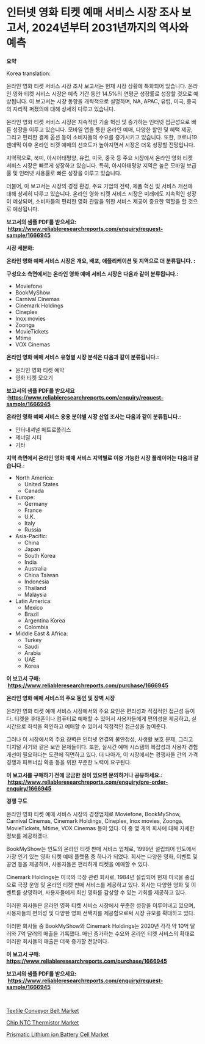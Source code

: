 <p><h1>인터넷 영화 티켓 예매 서비스 시장 조사 보고서, 2024년부터 2031년까지의 역사와 예측</h1></p><p><strong>요약</strong></p>
<p><p>Korea translation:</p><p>온라인 영화 티켓 서비스 시장 조사 보고서는 현재 시장 상황에 특화되어 있습니다. 온라인 영화 티켓 서비스 시장은 예측 기간 동안 14.5%의 연평균 성장률로 성장할 것으로 예상됩니다. 이 보고서는 시장 동향을 개략적으로 설명하며, NA, APAC, 유럽, 미국, 중국의 지리적 퍼졌의에 대해 상세히 다루고 있습니다.</p><p>온라인 영화 티켓 서비스 시장은 지속적인 기술 혁신 및 증가하는 인터넷 접근성으로 빠른 성장을 이루고 있습니다. 모바일 앱을 통한 온라인 예매, 다양한 할인 및 혜택 제공, 그리고 편리한 결제 옵션 등이 소비자들의 수요를 증가시키고 있습니다. 또한, 코로나19 팬데믹 이후 온라인 티켓 예매의 선호도가 높아지면서 시장은 더욱 성장할 전망입니다.</p><p>지역적으로, 북미, 아시아태평양, 유럽, 미국, 중국 등 주요 시장에서 온라인 영화 티켓 서비스 시장은 빠르게 성장하고 있습니다. 특히, 아시아태평양 지역은 높은 모바일 보급률 및 인터넷 사용률로 빠른 성장을 이루고 있습니다.</p><p>더불어, 이 보고서는 시장의 경쟁 환경, 주요 기업의 전략, 제품 혁신 및 서비스 개선에 대해 상세히 다루고 있습니다. 온라인 영화 티켓 서비스 시장은 미래에도 지속적인 성장이 예상되며, 소비자들의 편리한 영화 관람을 위한 서비스 제공이 중요한 역할을 할 것으로 예상됩니다.</p></p>
<p><strong>보고서의 샘플 PDF를 받으세요: &nbsp;<a href="https://www.reliableresearchreports.com/enquiry/request-sample/1666945">https://www.reliableresearchreports.com/enquiry/request-sample/1666945</a></strong></p>
<p><strong>시장 세분화:</strong></p>
<p><strong> 온라인 영화 예매 서비스 시장은 개요, 배포, 애플리케이션 및 지역으로 더 분류됩니다. :</strong></p>
<p><strong>구성요소 측면에서는 온라인 영화 예매 서비스 시장은 다음과 같이 분류됩니다.:</strong></p>
<p><ul><li>Moviefone</li><li>BookMyShow</li><li>Carnival Cinemas</li><li>Cinemark Holdings</li><li>Cineplex</li><li>Inox movies</li><li>Zoonga</li><li>MovieTickets</li><li>Mtime</li><li>VOX Cinemas</li></ul></p>
<p><strong> 온라인 영화 예매 서비스 유형별 시장 분석은 다음과 같이 분류됩니다.:</strong></p>
<p><ul><li>온라인 영화 티켓 예약</li><li>영화 티켓 모으기</li></ul></p>
<p><strong>보고서의 샘플 PDF를 받으세요 :<a href="https://www.reliableresearchreports.com/enquiry/request-sample/1666945">https://www.reliableresearchreports.com/enquiry/request-sample/1666945</a></strong></p>
<p><strong> 온라인 영화 예매 서비스 응용 분야별 시장 산업 조사는 다음과 같이 분류됩니다.:</strong></p>
<p><ul><li>인터내셔널 메트로폴리스</li><li>제너럴 시티</li><li>기타</li></ul></p>
<p><strong>지역 측면에서 온라인 영화 예매 서비스 지역별로 이용 가능한 시장 플레이어는 다음과 같습니다.:</strong></p>
<p><ul>
    <li>
        North America:
        <ul>
            <li>United States</li>
            <li>Canada</li>
        </ul>
    </li>
    <li>
        Europe:
        <ul>
            <li>Germany</li>
            <li>France</li>
            <li>U.K.</li>
            <li>Italy</li>
            <li>Russia</li>
        </ul>
    </li>
    <li>
        Asia-Pacific:
        <ul>
            <li>China</li>
            <li>Japan</li>
            <li>South Korea</li>
            <li>India</li>
            <li>Australia</li>
            <li>China Taiwan</li>
            <li>Indonesia</li>
            <li>Thailand</li>
            <li>Malaysia</li>
        </ul>
    </li>
    <li>
        Latin America:
        <ul>
            <li>Mexico</li>
            <li>Brazil</li>
            <li>Argentina Korea</li>
            <li>Colombia</li>
        </ul>
    </li>
    <li>
        Middle East & Africa:
        <ul>
            <li>Turkey</li>
            <li>Saudi</li>
            <li>Arabia</li>
            <li>UAE</li>
            <li>Korea</li>
        </ul>
    </li>
    </ul></p>
<p><strong>이 보고서 구매: &nbsp;<a href="https://www.reliableresearchreports.com/purchase/1666945">https://www.reliableresearchreports.com/purchase/1666945</a></strong></p>
<p><strong>온라인 영화 예매 서비스의 주요 동인 및 장벽 시장</strong></p>
<p><p>온라인 영화 티켓 예매 서비스 시장에서의 주요 요인은 편리성과 직접적인 접근성 등이다. 티켓을 휴대폰이나 컴퓨터로 예매할 수 있어서 사용자들에게 편의성을 제공하고, 실시간으로 좌석을 확인하고 예매할 수 있어서 직접적인 접근성을 높여준다. </p><p>그러나 이 시장에서의 주요 장벽은 인터넷 연결의 불안정성, 사생활 보호 문제, 그리고 디지털 사기와 같은 보안 문제들이다. 또한, 실시간 예매 시스템의 복잡성과 사용자 경험 개선이 필요하다는 도전에 직면하고 있다. 더 나아가, 이 시장에서는 경쟁사들 간의 가격 경쟁과 파트너십 확충 등을 위한 꾸준한 노력이 요구된다.</p></p>
<p><strong>이 보고서를 구매하기 전에 궁금한 점이 있으면 문의하거나 공유하세요.: &nbsp;<a href="https://www.reliableresearchreports.com/enquiry/pre-order-enquiry/1666945">https://www.reliableresearchreports.com/enquiry/pre-order-enquiry/1666945</a></strong></p>
<p><strong>경쟁 구도</strong></p>
<p><p>온라인 영화 티켓 예매 서비스 시장의 경쟁업체로 Moviefone, BookMyShow, Carnival Cinemas, Cinemark Holdings, Cineplex, Inox movies, Zoonga, MovieTickets, Mtime, VOX Cinemas 등이 있다. 이 중 몇 개의 회사에 대해 자세한 정보를 제공하겠다.</p><p>BookMyShow는 인도의 온라인 티켓 판매 서비스 업체로, 1999년 설립되어 인도에서 가장 인기 있는 영화 티켓 예매 플랫폼 중 하나가 되었다. 회사는 다양한 영화, 이벤트 및 공연 등을 제공하며, 사용자들은 편리하게 티켓을 예매할 수 있다.</p><p>Cinemark Holdings는 미국의 극장 관련 회사로, 1984년 설립되어 현재 미국을 중심으로 극장 운영 및 온라인 티켓 판매 서비스를 제공하고 있다. 회사는 다양한 영화 및 이벤트를 상영하며, 사용자들에게 최신 영화를 감상할 수 있는 기회를 제공하고 있다.</p><p>이러한 회사들은 온라인 영화 티켓 서비스 시장에서 꾸준한 성장을 이루어내고 있으며, 사용자들의 편의성 및 다양한 영화 선택지를 제공함으로써 시장 규모를 확대하고 있다.</p><p>이러한 회사들 중 BookMyShow와 Cinemark Holdings는 2020년 각각 약 10억 달러와 7억 달러의 매출을 기록했다. 매년 증가하는 수요와 온라인 티켓 서비스의 확대로 이러한 회사들의 매출은 더욱 증가할 전망이다.</p></p>
<p><strong>이 보고서 구매: &nbsp; <a href="https://www.reliableresearchreports.com/purchase/1666945">https://www.reliableresearchreports.com/purchase/1666945</a></strong></p>
<p><strong>보고서의 샘플 PDF를 받으세요: &nbsp;<a href="https://www.reliableresearchreports.com/enquiry/request-sample/1666945">https://www.reliableresearchreports.com/enquiry/request-sample/1666945</a></strong><strong></strong></p>
<p>&nbsp;</p>
<p><p><a href="https://view.publitas.com/reportprime-1/textile-conveyor-belt-market-offers-provide-insightful-data-for-the-time-period-from-2024-to-2031-and-also-provide-analysis-based-on-application-type-and-region/">Textile Conveyor Belt Market</a></p><p><a href="https://github.com/lataunyatinikmelvin59ilbd0dv/Market-Research-Report-List-1/blob/main/chip-ntc-thermistor-market.md">Chip NTC Thermistor Market</a></p><p><a href="https://github.com/pgtimber/Market-Research-Report-List-2/blob/main/prismatic-lithium-ion-battery-cell-market.md">Prismatic Lithium ion Battery Cell Market</a></p></p>